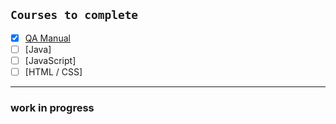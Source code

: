 ## **`Courses to complete`**
- [x] [QA Manual](https://stepik.org/cert/1558446)
- [ ] [Java]
- [ ] [JavaScript]
- [ ] [HTML / CSS]
---
### work in progress
